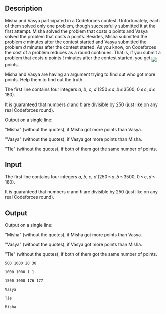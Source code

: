 ## Description

<div><p>Misha and Vasya participated in a Codeforces contest. Unfortunately, each of them solved only one problem, though successfully submitted it at the first attempt. Misha solved the problem that costs <span class="tex-span"><i>a</i></span> points and Vasya solved the problem that costs <span class="tex-span"><i>b</i></span> points. Besides, Misha submitted the problem <span class="tex-span"><i>c</i></span> minutes after the contest started and Vasya submitted the problem <span class="tex-span"><i>d</i></span> minutes after the contest started. As you know, on Codeforces the cost of a problem reduces as a round continues. That is, if you submit a problem that costs <span class="tex-span"><i>p</i></span> points <span class="tex-span"><i>t</i></span> minutes after the contest started, you get <img align="middle" class="tex-formula" src="file://NINkgcai.png" style="max-width: 100.0%;max-height: 100.0%;"> points. </p><p>Misha and Vasya are having an argument trying to find out who got more points. Help them to find out the truth.</p></div><div class="input-specification"><p>The first line contains four integers <span class="tex-span"><i>a</i></span>, <span class="tex-span"><i>b</i></span>, <span class="tex-span"><i>c</i></span>, <span class="tex-span"><i>d</i></span> (<span class="tex-span">250 ≤ <i>a</i>, <i>b</i> ≤ 3500</span>, <span class="tex-span">0 ≤ <i>c</i>, <i>d</i> ≤ 180</span>). </p><p>It is guaranteed that numbers <span class="tex-span"><i>a</i></span> and <span class="tex-span"><i>b</i></span> are divisible by <span class="tex-span">250</span> (just like on any real Codeforces round).</p></div><div class="output-specification"><p>Output on a single line: </p><p>"<span class="tex-font-style-tt">Misha</span>" (without the quotes), if Misha got more points than Vasya.</p><p>"<span class="tex-font-style-tt">Vasya</span>" (without the quotes), if Vasya got more points than Misha.</p><p>"<span class="tex-font-style-tt">Tie</span>" (without the quotes), if both of them got the same number of points.</p></div>

## Input

<p>The first line contains four integers <span class="tex-span"><i>a</i></span>, <span class="tex-span"><i>b</i></span>, <span class="tex-span"><i>c</i></span>, <span class="tex-span"><i>d</i></span> (<span class="tex-span">250 ≤ <i>a</i>, <i>b</i> ≤ 3500</span>, <span class="tex-span">0 ≤ <i>c</i>, <i>d</i> ≤ 180</span>). </p><p>It is guaranteed that numbers <span class="tex-span"><i>a</i></span> and <span class="tex-span"><i>b</i></span> are divisible by <span class="tex-span">250</span> (just like on any real Codeforces round).</p>

## Output

<p>Output on a single line: </p><p>"<span class="tex-font-style-tt">Misha</span>" (without the quotes), if Misha got more points than Vasya.</p><p>"<span class="tex-font-style-tt">Vasya</span>" (without the quotes), if Vasya got more points than Misha.</p><p>"<span class="tex-font-style-tt">Tie</span>" (without the quotes), if both of them got the same number of points.</p>





```input1
500 1000 20 30

```




```input2
1000 1000 1 1

```




```input3
1500 1000 176 177

```




```output1
Vasya

```




```output2
Tie

```




```output3
Misha

```


